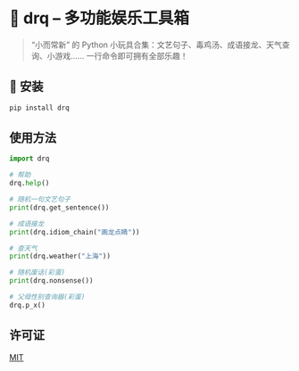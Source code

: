 # 🧰 drq – 多功能娱乐工具箱

> “小而常新” 的 Python 小玩具合集：文艺句子、毒鸡汤、成语接龙、天气查询、小游戏…… 一行命令即可拥有全部乐趣！

## 🚀 安装
```bash
pip install drq
```

## 使用方法
```python
import drq

# 帮助
drq.help()

# 随机一句文艺句子
print(drq.get_sentence())

# 成语接龙
print(drq.idiom_chain("画龙点睛"))

# 查天气
print(drq.weather("上海"))

# 随机废话(彩蛋)
print(drq.nonsense())

# 父母性别查询器(彩蛋)
drq.p_x()
```

## 许可证
[MIT](./LICENSE)